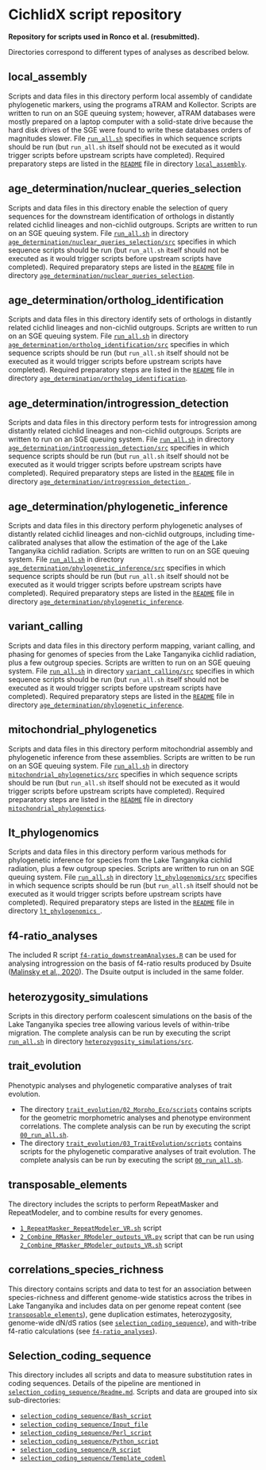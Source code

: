 # CichlidX script repository

**Repository for scripts used in Ronco et al. (resubmitted).**

Directories correspond to different types of analyses as described below.

## local_assembly

Scripts and data files in this directory perform local assembly of candidate phylogenetic markers, using the programs aTRAM and Kollector. Scripts are written to run on an SGE queuing system; however, aTRAM databases were mostly prepared on a laptop computer with a solid-state drive because the hard disk drives of the SGE were found to write these databases orders of magnitudes slower. File [`run_all.sh`](local_assembly/src/run_all.sh) specifies in which sequence scripts should be run (but `run_all.sh` itself should not be executed as it would trigger scripts before upstream scripts have completed). Required preparatory steps are listed in the [`README`](local_assembly/README) file in directory [`local_assembly`](local_assembly).

## age_determination/nuclear_queries_selection

Scripts and data files in this directory enable the selection of query sequences for the downstream identification of orthologs in distantly related cichlid lineages and non-cichlid outgroups. Scripts are written to run on an SGE queuing system. File [`run_all.sh`](age_determination/nuclear_queries_selection/src/run_all.sh) in directory [`age_determination/nuclear_queries_selection/src`](age_determination/nuclear_queries_selection/src) specifies in which sequence scripts should be run (but `run_all.sh` itself should not be executed as it would trigger scripts before upstream scripts have completed). Required preparatory steps are listed in the [`README`](age_determination/nuclear_queries_selection/README) file in directory [`age_determination/nuclear_queries_selection`](age_determination/nuclear_queries_selection).

## age_determination/ortholog_identification

Scripts and data files in this directory identify sets of orthologs in distantly related cichlid lineages and non-cichlid outgroups. Scripts are written to run on an SGE queuing system. File [`run_all.sh`](age_determination/ortholog_identification/src/run_all.sh) in directory [`age_determination/ortholog_identification/src`](age_determination/ortholog_identification/src) specifies in which sequence scripts should be run (but `run_all.sh` itself should not be executed as it would trigger scripts before upstream scripts have completed). Required preparatory steps are listed in the [`README`](age_determination/ortholog_identification/README) file in directory [`age_determination/ortholog_identification`](age_determination/ortholog_identification).

## age_determination/introgression_detection

Scripts and data files in this directory perform tests for introgression among distantly related cichlid lineages and non-cichlid outgroups. Scripts are written to run on an SGE queuing system. File [`run_all.sh`](age_determination/introgression_detection/src/run_all.sh) in directory [`age_determination/introgression_detection/src`](age_determination/introgression_detection/src) specifies in which sequence scripts should be run (but `run_all.sh` itself should not be executed as it would trigger scripts before upstream scripts have completed). Required preparatory steps are listed in the [`README`](age_determination/introgression_detection/README) file in directory [`age_determination/introgression_detection `](age_determination/introgression_detection).

## age_determination/phylogenetic_inference

Scripts and data files in this directory perform phylogenetic analyses of distantly related cichlid lineages and non-cichlid outgroups, including time-calibrated analyses that allow the estimation of the age of the Lake Tanganyika cichlid radiation. Scripts are written to run on an SGE queuing system. File [`run_all.sh`](age_determination/phylogenetic_inference/src/run_all.sh) in directory [`age_determination/phylogenetic_inference/src`](age_determination/phylogenetic_inference/src) specifies in which sequence scripts should be run (but `run_all.sh` itself should not be executed as it would trigger scripts before upstream scripts have completed). Required preparatory steps are listed in the [`README`](age_determination/phylogenetic_inference/README) file in directory [`age_determination/phylogenetic_inference`](age_determination/phylogenetic_inference).

## variant_calling

Scripts and data files in this directory perform mapping, variant calling, and phasing for genomes of species from the Lake Tanganyika cichlid radiation, plus a few outgroup species. Scripts are written to run on an SGE queuing system. File [`run_all.sh`](variant_calling/src/run_all.sh) in directory [`variant_calling/src`](variant_calling/src) specifies in which sequence scripts should be run (but `run_all.sh` itself should not be executed as it would trigger scripts before upstream scripts have completed). Required preparatory steps are listed in the [`README`](variant_calling/README) file in directory [`age_determination/phylogenetic_inference`](variant_calling).

## mitochondrial_phylogenetics

Scripts and data files in this directory perform mitochondrial assembly and phylogenetic inference from these assemblies. Scripts are written to be run on an SGE queuing system. File [`run_all.sh`](mitochondrial_phylogenetics/src/run_all.sh) in directory [`mitochondrial_phylogenetics/src`](mitochondrial_phylogenetics/src) specifies in which sequence scripts should be run (but `run_all.sh` itself should not be executed as it would trigger scripts before upstream scripts have completed). Required preparatory steps are listed in the [`README`](mitochondrial_phylogenetics/README) file in directory [`mitochondrial_phylogenetics`](mitochondrial_phylogenetics).

## lt_phylogenomics

Scripts and data files in this directory perform various methods for phylogenetic inference for species from the Lake Tanganyika cichlid radiation, plus a few outgroup species. Scripts are written to run on an SGE queuing system. File [`run_all.sh`](lt_phylogenomics/src/run_all.sh) in directory [`lt_phylogenomics/src`](lt_phylogenomics/src) specifies in which sequence scripts should be run (but `run_all.sh` itself should not be executed as it would trigger scripts before upstream scripts have completed). Required preparatory steps are listed in the [`README`](lt_phylogenomics/README) file in directory [`lt_phylogenomics `](lt_phylogenomics).

## f4-ratio_analyses

The included R script [`f4-ratio_downstreamAnalyses.R`](f4-ratio_analyses/f4-ratio_downstreamAnalyses.R) can be used for analysing introgression on the basis of f4-ratio results produced by Dsuite ([Malinsky et al., 2020](https://doi.org/10.1101/634477)). The Dsuite output is included in the same folder. 

## heterozygosity_simulations

Scripts in this directory perform coalescent simulations on the basis of the Lake Tanganyika species tree allowing various levels of within-tribe migration. The complete analysis can be run by executing the script [`run_all.sh`](heterozygosity_simulations/src/run_all.sh) in directory [`heterozygosity_simulations/src`](heterozygosity_simulations/src).

## trait_evolution 

Phenotypic analyses and phylogenetic comparative analyses of trait evolution.
* The directory [`trait_evolution/02_Morpho_Eco/scripts`](trait_evolution/02_Morpho_Eco/scripts) contains scripts for the geometric morphometric analyses and phenotype environment correlations. The complete analysis can be run by executing the script [`00_run_all.sh`](trait_evolution/02_Morpho_Eco/scripts/00_run_all.sh).
* The directory [`trait_evolution/03_TraitEvolution/scripts`](trait_evolution/03_TraitEvolution/scripts) contains scripts for the phylogenetic comparative analyses of trait evolution. The complete analysis can be run by executing the script [`00_run_all.sh`](trait_evolution/03_TraitEvolution/scripts/00_run_all.sh).

## transposable_elements

The directory includes the scripts to perform RepeatMasker and RepeatModeler, and to combine results for every genomes.
* [`1_RepeatMasker_RepeatModeler_VR.sh`](transposable_elements/1_RepeatMasker_RepeatModeler_VR.sh) script
* [`2_Combine_RMasker_RModeler_outputs_VR.py`](transposable_elements/2_Combine_RMasker_RModeler_outputs_VR.py) script that can be run using [`2_Combine_RMasker_RModeler_outputs_VR.sh`](transposable_elements/2_Combine_RMasker_RModeler_outputs_VR.sh) script

## correlations_species_richness

This directory contains scripts and data to test for an association between species-richness and different genome-wide statistics across the tribes in Lake Tanganyika and 
includes data on per genome repeat content (see [`transposable_elements`](transposable_elements)), gene duplication estimates, heterozygosity, genome-wide dN/dS ratios (see [`selection_coding_sequence`](selection_coding_sequence)), and with-tribe f4-ratio calculations (see [`f4-ratio_analyses`](f4-ratio_analyses)).

## Selection_coding_sequence 

This directory includes all scripts and data to measure substitution rates in coding sequences. Details of the pipeline are mentioned in [`selection_coding_sequence/Readme.md`](selection_coding_sequence/Readme.md). Scripts and data are grouped into six sub-directories:
* [`selection_coding_sequence/Bash_script`](selection_coding_sequence/Bash_script)
* [`selection_coding_sequence/Input_file`](selection_coding_sequence/Input_file)
* [`selection_coding_sequence/Perl_script`](selection_coding_sequence/Perl_script)
* [`selection_coding_sequence/Python_script`](selection_coding_sequence/Python_script)
* [`selection_coding_sequence/R_script`](selection_coding_sequence/R_script)
* [`selection_coding_sequence/Template_codeml`](selection_coding_sequence/Template_codeml)
